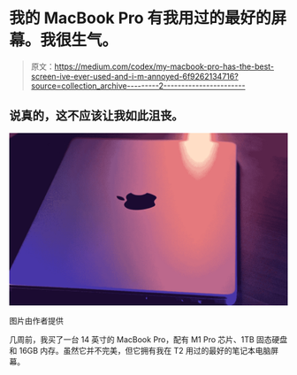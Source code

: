 # 我的 MacBook Pro 有我用过的最好的屏幕。我很生气。

> 原文：<https://medium.com/codex/my-macbook-pro-has-the-best-screen-ive-ever-used-and-i-m-annoyed-6f9262134716?source=collection_archive---------2----------------------->

## 说真的，这不应该让我如此沮丧。

![](img/a0a568a5e3131a231a7fd18e5b6960b7.png)

图片由作者提供

几周前，我买了一台 14 英寸的 MacBook Pro，配有 M1 Pro 芯片、1TB 固态硬盘和 16GB 内存。虽然它并不完美，但它拥有我在 T2 用过的最好的笔记本电脑屏幕。